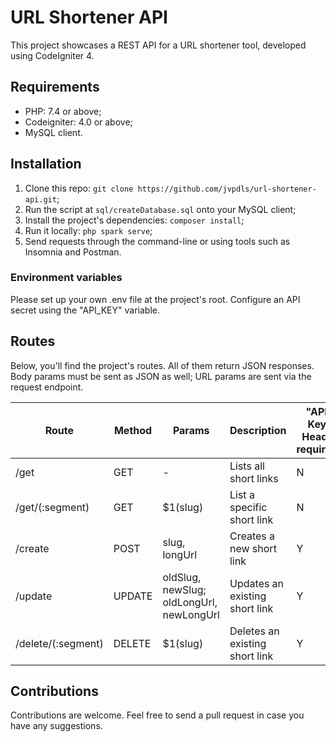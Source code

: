 # URL Shortener API

This project showcases a REST API for a URL shortener tool, developed using CodeIgniter 4.

## Requirements

  - PHP: 7.4 or above;
  - Codeigniter: 4.0 or above;
  - MySQL client.

## Installation

1. Clone this repo: `git clone https://github.com/jvpdls/url-shortener-api.git`;
2. Run the script at `sql/createDatabase.sql` onto your MySQL client;
3. Install the project's dependencies: `composer install`;
4. Run it locally: `php spark serve`;
5. Send requests through the command-line or using tools such as Insomnia and Postman.

### Environment variables

Please set up your own .env file at the project's root. Configure an API secret using the "API_KEY" variable.

## Routes

Below, you'll find the project's routes. All of them return JSON responses. Body params must be sent as JSON as well; URL params are sent via the request endpoint.

| Route              | Method | Params                                   | Description                    | "API-Key" Header required? |
|--------------------|--------|------------------------------------------|--------------------------------|----------------------------|
| /get               | GET    | -                                        | Lists all short links          | N                          |
| /get/(:segment)    | GET    | $1(slug)                                 | List a specific short link     | N                          |
| /create            | POST   | slug, longUrl                            | Creates a new short link       | Y                          |
| /update            | UPDATE | oldSlug, newSlug; oldLongUrl, newLongUrl | Updates an existing short link | Y                          |
| /delete/(:segment) | DELETE | $1(slug)                                 | Deletes an existing short link | Y                          |

## Contributions

Contributions are welcome. Feel free to send a pull request in case you have any suggestions.
